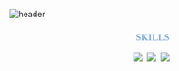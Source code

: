 ![header](https://capsule-render.vercel.app/api?type=venom&color=gradient&customColorList=0,2,2,5,30&height=300&section=header&text=I'm%20Enuyeong&fontSize=90&fontColor=gradient$text=Stroke%20Test&stroke=7EAAE6)


<h3 align="center", style="color:#7EAAE6;font-family:Regular;">
 SKILLS
</h3>

 

<p align="center">
 <img src="https://img.shields.io/badge/C++-00599C?style=flat-square&logo=C%2B%2B&logoColor=white"/></a>&nbsp 
<img src="https://img.shields.io/badge/Python-3766AB?style=flat-square&logo=Python&logoColor=white"/></a>&nbsp 
  <img src="https://img.shields.io/badge/Javascript-ffb13b?style=flat-square&logo=javascript&logoColor=white"/></a>&nbsp 
  <br>
</p>
<br>



<!--
**nokcharathae/nokcharathae** is a ✨ _special_ ✨ repository because its `README.md` (this file) appears on your GitHub profile.

Here are some ideas to get you started:

- 🔭 I’m currently working on ...
- 🌱 I’m currently learning ...
- 👯 I’m looking to collaborate on ...
- 🤔 I’m looking for help with ...
- 💬 Ask me about ...
- 📫 How to reach me: ...
- 😄 Pronouns: ...
- ⚡ Fun fact: ...
-->

